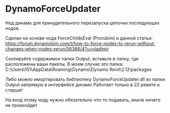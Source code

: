 # DynamoForceUpdater

Нод динамо для принудительного перезапуска цепочки последующих нодов.

Сделан на основе нода ForceChildsEval (Prorubim) и данной статьи: 
https://forum.dynamobim.com/t/how-to-force-nodes-to-rerun-without-changes-when-nodes-rerun/56366/4?u=vladimir


Скопируйте содержимое папки Output, вставьте в папку, где расположены ваши пакеты.
В моем случае это папка: C:\Users\151\AppData\Roaming\Dynamo\Dynamo Revit\2.12\packages

Либо можно имортировать библиотеку DynamoForceUpdater.dll из папки Output напрямую в интерфейсе динамо
Работает только в 22 ревите и старше!

На вход этому ноду нужно обязательно что-то подавать, иначе ничего не произойдет

